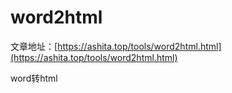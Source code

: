 # word2html
文章地址：[https://ashita.top/tools/word2html.html](https://ashita.top/tools/word2html.html)

word转html
